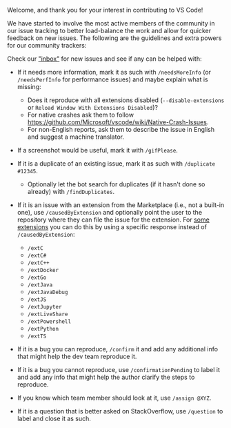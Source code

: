 Welcome, and thank you for your interest in contributing to VS Code!

We have started to involve the most active members of the community in our issue tracking to better load-balance the work and allow for quicker feedback on new issues. The following are the guidelines and extra powers for our community trackers:

Check our ["inbox"](https://github.com/Microsoft/vscode/issues?utf8=%E2%9C%93&q=is%3Aopen%20no%3Aassignee%20-label%3Afeature-request%20-label%3Atestplan-item%20-label%3Aplan-item%20-label%3Aextension-candidate) for new issues and see if any can be helped with:
- If it needs more information, mark it as such with `/needsMoreInfo` (or `/needsPerfInfo` for performance issues) and maybe explain what is missing:
  - Does it reproduce with all extensions disabled (`--disable-extensions` or `Reload Window With Extensions Disabled`)?
  - For native crashes ask them to follow https://github.com/Microsoft/vscode/wiki/Native-Crash-Issues.
  - For non-English reports, ask them to describe the issue in English and suggest a machine translator.
- If a screenshot would be useful, mark it with `/gifPlease`.
- If it is a duplicate of an existing issue, mark it as such with `/duplicate #12345`.
  - Optionally let the bot search for duplicates (if it hasn't done so already) with `/findDuplicates`.
- If it is an issue with an extension from the Marketplace (i.e., not a built-in one), use `/causedByExtension` and optionally point the user to the repository where they can file the issue for the extension. For [some extensions](https://github.com/microsoft/vscode/blob/main/.github/commands.json) you can do this by using a specific response instead of `/causedByExtension`:
  - `/extC`
  - `/extC#`
  - `/extC++`
  - `/extDocker`
  - `/extGo`
  - `/extJava`
  - `/extJavaDebug`
  - `/extJS`
  - `/extJupyter`
  - `/extLiveShare`
  - `/extPowershell`
  - `/extPython`
  - `/extTS`

- If it is a bug you can reproduce, `/confirm` it and add any additional info that might help the dev team reproduce it.
- If it is a bug you cannot reproduce, use `/confirmationPending` to label it and add any info that might help the author clarify the steps to reproduce.
- If you know which team member should look at it, use `/assign @XYZ`.
- If it is a question that is better asked on StackOverflow, use `/question` to label and close it as such.